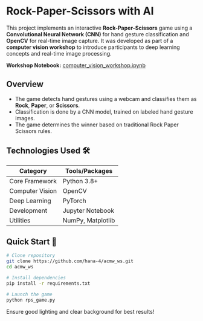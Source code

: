 #  Rock-Paper-Scissors with AI   

This project implements an interactive **Rock-Paper-Scissors** game using a **Convolutional Neural Network (CNN)** for hand gesture classification and **OpenCV** for real-time image capture. It was developed as part of a **computer vision workshop** to introduce participants to deep learning concepts and real-time image processing.

**Workshop Notebook:** [computer_vision_workshop.ipynb](computer_vision_workshop.ipynb)


## Overview  
- The game detects hand gestures using a webcam and classifies them as **Rock**, **Paper**, or **Scissors**.  
- Classification is done by a CNN model, trained on labeled hand gesture images.  
- The game determines the winner based on traditional Rock Paper Scissors rules.  


## Technologies Used 🛠️
| Category          | Tools/Packages               |
|-------------------|------------------------------|
| Core Framework    | Python 3.8+                  |
| Computer Vision   | OpenCV                       |
| Deep Learning     | PyTorch                      |
| Development       | Jupyter Notebook             |
| Utilities         | NumPy, Matplotlib            |

## Quick Start 🚀
```bash
# Clone repository
git clone https://github.com/hana-4/acmw_ws.git
cd acmw_ws

# Install dependencies
pip install -r requirements.txt

# Launch the game
python rps_game.py
```
Ensure good lighting and clear background for best results!
